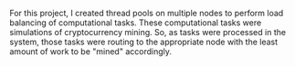 For this project, I created thread pools on multiple nodes to perform load balancing of computational tasks. These computational tasks were simulations of cryptocurrency mining. So, as tasks were processed in the system, those tasks were routing to the appropriate node with the least amount of work to be "mined" accordingly.
